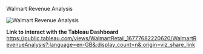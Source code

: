 Walmart Revenue Analysis


![Walmart Revenue Analysis](https://user-images.githubusercontent.com/71575857/222464495-dc090dbf-29f2-4034-b148-3c5cbeb38a6e.png)

<strong>Link to interact with the Tableau Dashboard</strong> https://public.tableau.com/views/WalmartRetail_16777682220620/WalmartRevenueAnalysis?:language=en-GB&:display_count=n&:origin=viz_share_link



